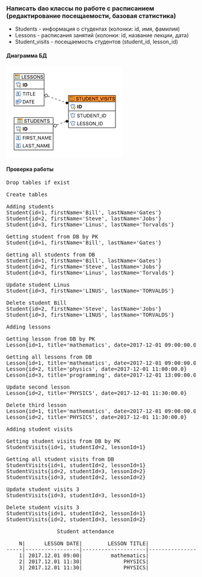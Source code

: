 ### Написать dao классы по работе с расписанием (редактирование посещаемости, базовая статистика)

* Students - информация о студентах (колонки: id, имя, фамилия)
* Lessons - расписания занятий (колонки: id, название лекции, дата)
* Student_visits - посещаемость студентов (student_id, lesson_id)

#### Диаграмма БД

![ER Diagram](img/er.png)

#### Проверка работы
<pre>
Drop tables if exist

Create tables

Adding students
Student{id=1, firstName='Bill', lastName='Gates'}
Student{id=2, firstName='Steve', lastName='Jobs'}
Student{id=3, firstName='Linus', lastName='Torvalds'}

Getting student from DB by PK
Student{id=1, firstName='Bill', lastName='Gates'}

Getting all students from DB
Student{id=1, firstName='Bill', lastName='Gates'}
Student{id=2, firstName='Steve', lastName='Jobs'}
Student{id=3, firstName='Linus', lastName='Torvalds'}

Update student Linus
Student{id=3, firstName='LINUS', lastName='TORVALDS'}

Delete student Bill
Student{id=2, firstName='Steve', lastName='Jobs'}
Student{id=3, firstName='LINUS', lastName='TORVALDS'}

Adding lessons

Getting lesson from DB by PK
Lesson{id=1, title='mathematics', date=2017-12-01 09:00:00.0}

Getting all lessons from DB
Lesson{id=1, title='mathematics', date=2017-12-01 09:00:00.0}
Lesson{id=2, title='physics', date=2017-12-01 11:00:00.0}
Lesson{id=3, title='programming', date=2017-12-01 13:00:00.0}

Update second lesson
Lesson{id=2, title='PHYSICS', date=2017-12-01 11:30:00.0}

Delete third lesson
Lesson{id=1, title='mathematics', date=2017-12-01 09:00:00.0}
Lesson{id=2, title='PHYSICS', date=2017-12-01 11:30:00.0}

Adding student visits

Getting student visits from DB by PK
StudentVisits{id=1, studentId=2, lessonId=1}

Getting all student visits from DB
StudentVisits{id=1, studentId=2, lessonId=1}
StudentVisits{id=2, studentId=3, lessonId=2}
StudentVisits{id=3, studentId=2, lessonId=2}

Update student visits 3
StudentVisits{id=3, studentId=3, lessonId=1}

Delete student visits 3
StudentVisits{id=1, studentId=2, lessonId=1}
StudentVisits{id=2, studentId=3, lessonId=2}

				Student attendance

    N|      LESSON DATE|        LESSON TITLE|                  STUDENT NAME
-----|-----------------|--------------------|------------------------------
    1| 2017.12.01 09:00|         mathematics|                    Steve Jobs
    2| 2017.12.01 11:30|             PHYSICS|                LINUS TORVALDS
    3| 2017.12.01 11:30|             PHYSICS|                    Steve Jobs
</pre>